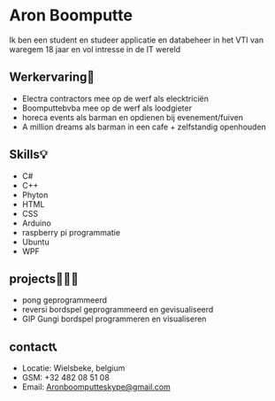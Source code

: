 # Aron Boomputte
Ik ben een student en studeer applicatie en databeheer in het VTI van waregem 
18 jaar en vol intresse in de IT wereld

## Werkervaring🔧

- Electra contractors mee op de werf als elecktriciën
- Boomputtebvba mee op de werf als loodgieter
- horeca events als barman en opdienen bij evenement/fuiven
- A million dreams als barman in een cafe + zelfstandig openhouden

## Skills💡

- C#
- C++
- Phyton
- HTML
- CSS
- Arduino
- raspberry pi programmatie
- Ubuntu
- WPF

## projects👷🏻‍♂️

- pong geprogrammeerd 
- reversi bordspel geprogrammeerd en gevisualiseerd
- GIP Gungi bordspel programmeren en visualiseren

## contact📞

- Locatie: Wielsbeke, belgium
- GSM: +32 482 08 51 08
- Email: Aronboomputteskype@gmail.com
<!--
**BoomputteAron/BoomputteAron** is a ✨ _special_ ✨ repository because its `README.md` (this file) appears on your GitHub profile.

Here are some ideas to get you started:

- 🔭 I’m currently working on ...
- 🌱 I’m currently learning ...
- 👯 I’m looking to collaborate on ...
- 🤔 I’m looking for help with ...
- 💬 Ask me about ...
- 📫 How to reach me: ...
- 😄 Pronouns: ...
- ⚡ Fun fact: ...
-->
